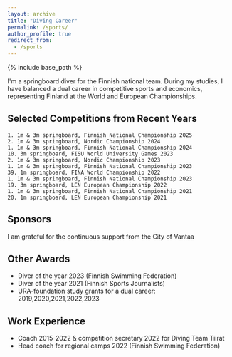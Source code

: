 ```yaml
---
layout: archive
title: "Diving Career"
permalink: /sports/
author_profile: true
redirect_from:
  - /sports
---
```


{% include base_path %}


I'm a springboard diver for the Finnish national team. During my studies, I have balanced a dual career in competitive sports and economics, representing Finland at the World and European Championships.

Selected Competitions from Recent Years
----
~~~
1. 1m & 3m springboard, Finnish National Championship 2025
2. 1m & 3m springboard, Nordic Championship 2024
1. 1m & 3m springboard, Finnish National Championship 2024
10. 3m springboard, FISU World University Games 2023
2. 1m & 3m springboard, Nordic Championship 2023
1. 1m & 3m springboard, Finnish National Championship 2023
39. 1m springboard, FINA World Championship 2022
1. 1m & 3m springboard, Finnish National Championship 2023
19. 3m springboard, LEN European Championship 2022
1. 1m & 3m springboard, Finnish National Championship 2021
20. 1m springboard, LEN European Championship 2021
~~~

Sponsors
----

I am grateful for the continuous support from the City of Vantaa

Other Awards
----

* Diver of the year 2023 (Finnish Swimming Federation)
* Diver of the year 2021 (Finnish Sports Journalists)
* URA-foundation study grants for a dual career: 2019,2020,2021,2022,2023



Work Experience
---
* Coach 2015-2022 & competition secretary 2022 for Diving Team Tiirat
* Head coach for regional camps 2022 (Finnish Swimming Federation)


